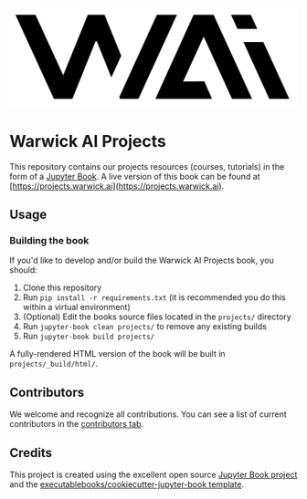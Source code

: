 <p align="center">
  <img alt="warwickai" src="https://raw.githubusercontent.com/warwickai/projects/main/projects/logo.png" width=512/>
</p>

# Warwick AI Projects

This repository contains our projects resources (courses, tutorials) in the
form of a [Jupyter Book](https://jupyterbook.org/). A live version of this book
can be found at [https://projects.warwick.ai](https://projects.warwick.ai).

## Usage

### Building the book

If you'd like to develop and/or build the Warwick AI Projects book, you should:

1. Clone this repository
2. Run `pip install -r requirements.txt` (it is recommended you do this within a
   virtual environment)
3. (Optional) Edit the books source files located in the `projects/` directory
4. Run `jupyter-book clean projects/` to remove any existing builds
5. Run `jupyter-book build projects/`

A fully-rendered HTML version of the book will be built in `projects/_build/html/`.

## Contributors

We welcome and recognize all contributions. You can see a list of current
contributors in the [contributors
tab](https://github.com/warwickai/projects/graphs/contributors).

## Credits

This project is created using the excellent open source [Jupyter Book project](https://jupyterbook.org/)
and the [executablebooks/cookiecutter-jupyter-book template](https://github.com/executablebooks/cookiecutter-jupyter-book).
